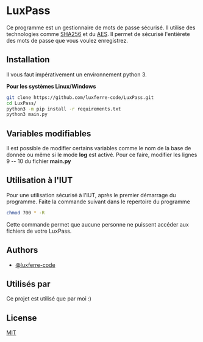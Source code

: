 
# LuxPass

Ce programme est un gestionnaire de mots de passe sécurisé. Il utilise des technologies comme [SHA256](https://fr.wikipedia.org/wiki/SHA-2) et du [AES](https://fr.wikipedia.org/wiki/Advanced_Encryption_Standard). Il permet de sécurisé l'entièrete des mots de passe que vous voulez enregistrez.


## Installation

Il vous faut impérativement un environnement python 3.

**Pour les systèmes Linux/Windows**
```bash
git clone https://github.com/luxferre-code/LuxPass.git
cd LuxPass/
python3 -m pip install -r requirements.txt
python3 main.py
```
    
## Variables modifiables

Il est possible de modifier certains variables comme le nom de la base de donnée ou même si le mode __log__ est activé. Pour ce faire, modifier les lignes 9 -- 10 du fichier **main.py**

## Utilisation à l'IUT

Pour une utilisation sécurisé à l'IUT, après le premier démarrage du programme. Faite la commande suivant dans le repertoire du programme
```bash
chmod 700 * -R
```
Cette commande permet que aucune personne ne puissent accéder aux fichiers de votre LuxPass.


## Authors

- [@luxferre-code](https://www.github.com/luxferre-code)


## Utilisés par

Ce projet est utilisé que par moi :)


## License

[MIT](https://choosealicense.com/licenses/mit/)

